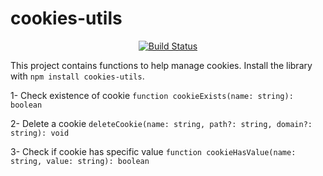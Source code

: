 # cookies-utils

<p align="center">
    <a href="https://github.com/hamzahamidi/cookies-utils/actions?query=workflow%3ABuild"><img
            src="https://github.com/hamzahamidi/cookies-utils/workflows/Build/badge.svg" alt="Build Status"></a>

</p>

This project contains functions to help manage cookies. Install the library with `npm install cookies-utils`.

1- Check existence of cookie `function cookieExists(name: string): boolean`

2- Delete a cookie `deleteCookie(name: string, path?: string, domain?: string): void`

3- Check if cookie has specific value `function cookieHasValue(name: string, value: string): boolean`
